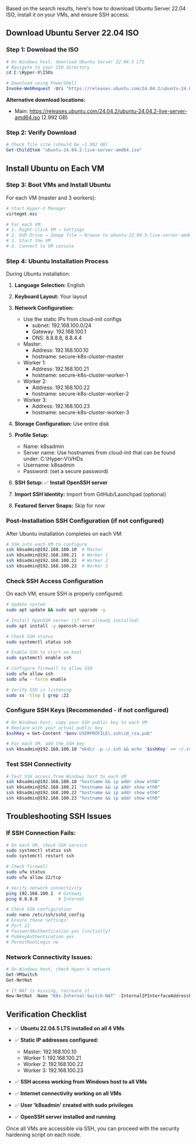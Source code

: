 Based on the search results, here's how to download Ubuntu Server 22.04 ISO, install it on your VMs, and ensure SSH access:

## **Download Ubuntu Server 22.04 ISO**

### **Step 1: Download the ISO**
```powershell
# On Windows host, download Ubuntu Server 22.04.5 LTS
# Navigate to your ISO directory
cd C:\Hyper-V\ISOs

# Download using PowerShell
Invoke-WebRequest -Uri "https://releases.ubuntu.com/24.04.2/ubuntu-24.04.2-live-server-amd64.iso" -OutFile "ubuntu-24.04.2-live-server-amd64.iso"
```

**Alternative download locations:**
- Main: https://releases.ubuntu.com/24.04.2/ubuntu-24.04.2-live-server-amd64.iso (2.992 GB)

### **Step 2: Verify Download**
```powershell
# Check file size (should be ~2.992 GB)
Get-ChildItem "ubuntu-24.04.2-live-server-amd64.iso"
```

## **Install Ubuntu on Each VM**

### **Step 3: Boot VMs and Install Ubuntu**

For each VM (master and 3 workers):

```powershell
# Start Hyper-V Manager
virtmgmt.msc

# For each VM:
# 1. Right-click VM → Settings
# 2. DVD Drive → Image file → Browse to ubuntu-22.04.5-live-server-amd64.iso
# 3. Start the VM
# 4. Connect to VM console
```

### **Step 4: Ubuntu Installation Process**

During Ubuntu installation:

1. **Language Selection:** English
2. **Keyboard Layout:** Your layout
3. **Network Configuration:**
   - Use the static IPs from cloud-init configs
      - subnet: 192.168.100.0/24
      - Gateway: 192.168.100.1
      - DNS: 8.8.8.8, 8.8.4.4
   - Master:
      - Address: 192.168.100.10
      - hostname: secure-k8s-cluster-master
   - Worker 1:
      - Address: 192.168.100.21
      - hostname: secure-k8s-cluster-worker-1
   - Worker 2:
      - Address: 192.168.100.22
      - hostname: secure-k8s-cluster-worker-2
   - Worker 3:
      - Address: 192.168.100.23
      - hostname: secure-k8s-cluster-worker-3

4. **Storage Configuration:** Use entire disk
5. **Profile Setup:**
   - Name: k8sadmin
   - Server name: Use hostnames from cloud-init that can be found under: C:\Hyper-V\VHDs
   - Username: k8sadmin
   - Password: (set a secure password)

6. **SSH Setup:** ✅ **Install OpenSSH server**
7. **Import SSH Identity:** Import from GitHub/Launchpad (optional)
8. **Featured Server Snaps:** Skip for now

### **Post-Installation SSH Configuration (if not configured)**

After Ubuntu installation completes on each VM:

```bash
# SSH into each VM to configure
ssh k8sadmin@192.168.100.10  # Master
ssh k8sadmin@192.168.100.21  # Worker 1
ssh k8sadmin@192.168.100.22  # Worker 2
ssh k8sadmin@192.168.100.23  # Worker 3
```

### **Check SSH Access Configuration**

On each VM, ensure SSH is properly configured:

```bash
# Update system
sudo apt update && sudo apt upgrade -y

# Install OpenSSH server (if not already installed)
sudo apt install -y openssh-server

# Check SSH status
sudo systemctl status ssh

# Enable SSH to start on boot
sudo systemctl enable ssh

# Configure firewall to allow SSH
sudo ufw allow ssh
sudo ufw --force enable

# Verify SSH is listening
sudo ss -tlnp | grep :22
```

### **Configure SSH Keys (Recommended - if not configured)**

```bash
# On Windows host, copy your SSH public key to each VM
# Replace with your actual public key
$sshKey = Get-Content "$env:USERPROFILE\.ssh\id_rsa.pub"

# For each VM, add the SSH key
ssh k8sadmin@192.168.100.10 "mkdir -p ~/.ssh && echo '$sshKey' >> ~/.ssh/authorized_keys && chmod 700 ~/.ssh && chmod 600 ~/.ssh/authorized_keys"
```

### **Test SSH Connectivity**

```bash
# Test SSH access from Windows host to each VM
ssh k8sadmin@192.168.100.10 "hostname && ip addr show eth0"
ssh k8sadmin@192.168.100.21 "hostname && ip addr show eth0"
ssh k8sadmin@192.168.100.22 "hostname && ip addr show eth0"
ssh k8sadmin@192.168.100.23 "hostname && ip addr show eth0"
```

## **Troubleshooting SSH Issues**

### **If SSH Connection Fails:**

```bash
# On each VM, check SSH service
sudo systemctl status ssh
sudo systemctl restart ssh

# Check firewall
sudo ufw status
sudo ufw allow 22/tcp

# Verify network connectivity
ping 192.168.100.1  # Gateway
ping 8.8.8.8        # Internet

# Check SSH configuration
sudo nano /etc/ssh/sshd_config
# Ensure these settings:
# Port 22
# PasswordAuthentication yes (initially)
# PubkeyAuthentication yes
# PermitRootLogin no
```

### **Network Connectivity Issues:**

```powershell
# On Windows host, check Hyper-V network
Get-VMSwitch
Get-NetNat

# If NAT is missing, recreate it
New-NetNat -Name "K8s-Internal-Switch-NAT" -InternalIPInterfaceAddressPrefix "192.168.100.0/24"
```

## **Verification Checklist**

- ✅ **Ubuntu 22.04.5 LTS installed on all 4 VMs**
- ✅ **Static IP addresses configured:**
   - Master: 192.168.100.10
   - Worker 1: 192.168.100.21
   - Worker 2: 192.168.100.22
   - Worker 3: 192.168.100.23

- ✅ **SSH access working from Windows host to all VMs**
- ✅ **Internet connectivity working on all VMs**
- ✅ **User 'k8sadmin' created with sudo privileges**
- ✅ **OpenSSH server installed and running**

Once all VMs are accessible via SSH, you can proceed with the security hardening script on each node.